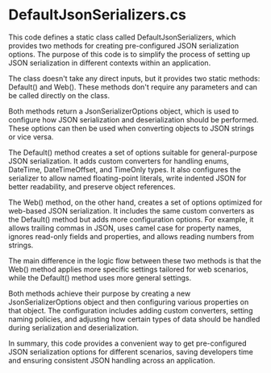 # DefaultJsonSerializers.cs

This code defines a static class called DefaultJsonSerializers, which provides two methods for creating pre-configured JSON serialization options. The purpose of this code is to simplify the process of setting up JSON serialization in different contexts within an application.

The class doesn't take any direct inputs, but it provides two static methods: Default() and Web(). These methods don't require any parameters and can be called directly on the class.

Both methods return a JsonSerializerOptions object, which is used to configure how JSON serialization and deserialization should be performed. These options can then be used when converting objects to JSON strings or vice versa.

The Default() method creates a set of options suitable for general-purpose JSON serialization. It adds custom converters for handling enums, DateTime, DateTimeOffset, and TimeOnly types. It also configures the serializer to allow named floating-point literals, write indented JSON for better readability, and preserve object references.

The Web() method, on the other hand, creates a set of options optimized for web-based JSON serialization. It includes the same custom converters as the Default() method but adds more configuration options. For example, it allows trailing commas in JSON, uses camel case for property names, ignores read-only fields and properties, and allows reading numbers from strings.

The main difference in the logic flow between these two methods is that the Web() method applies more specific settings tailored for web scenarios, while the Default() method uses more general settings.

Both methods achieve their purpose by creating a new JsonSerializerOptions object and then configuring various properties on that object. The configuration includes adding custom converters, setting naming policies, and adjusting how certain types of data should be handled during serialization and deserialization.

In summary, this code provides a convenient way to get pre-configured JSON serialization options for different scenarios, saving developers time and ensuring consistent JSON handling across an application.